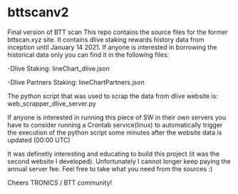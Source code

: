 # bttscanv2
Final version of BTT scan
This repo contains the source files for the former bttscan.xyz site. It contains dlive staking rewards history data from inception until January 14 2021. If anyone is interested in borrowing the historical data only you can find it in the following files:

-Dlive Staking: lineChart_dlive.json

-Dlive Partners Staking: lineChartPartners.json

The python script that was used to scrap the data from dlive website is: web_scrapper_dlive_server.py

If anyone is interested in running this piece of SW in their own servers you have to consider running a Crontab service(linux) to automatically trigger the execution of the python script some minutes after the website data is updated (00:00 UTC)

It was definetly interesting and educating to build this project (it was the second website I developed). Unfortunately I cannot longer keep paying the annual server fee. Feel free to take what you need from the sources :)

Cheers TRONICS / BTT community!
